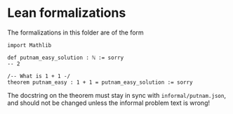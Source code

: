 # Lean formalizations

The formalizations in this folder are of the form
```lean
import Mathlib

def putnam_easy_solution : ℕ := sorry
-- 2

/-- What is 1 + 1 -/
theorem putnam_easy : 1 + 1 = putnam_easy_solution := sorry
```

The docstring on the theorem must stay in sync with `informal/putnam.json`,
and should not be changed unless the informal problem text is wrong!
